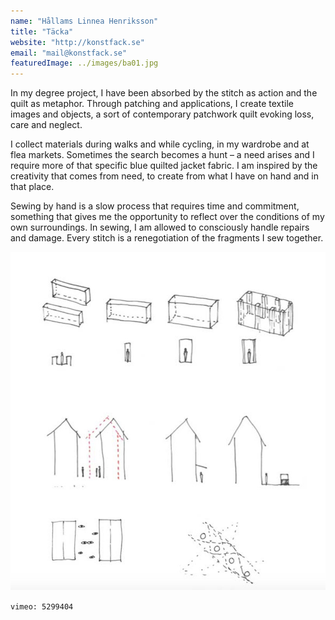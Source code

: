 ```yaml
---
name: "Hållams Linnea Henriksson"
title: "Täcka"
website: "http://konstfack.se"
email: "mail@konstfack.se"
featuredImage: ../images/ba01.jpg
---
```


In my degree project, I have been absorbed by the stitch as action and the quilt as metaphor. Through patching and applications, I create textile images and objects, a sort of contemporary patchwork quilt evoking loss, care and neglect.

I collect materials during walks and while cycling, in my wardrobe and at flea markets. Sometimes the search becomes a hunt – a need arises and I require more of that specific blue quilted jacket fabric. I am inspired by the creativity that comes from need, to create from what I have on hand and in that place.

Sewing by hand is a slow process that requires time and commitment, something that gives me the opportunity to reflect over the conditions of my own surroundings. In sewing, I am allowed to consciously handle repairs and damage. Every stitch is a renegotiation of the fragments I sew together.

![Image](../images/ba01.jpg)

`vimeo: 5299404`
